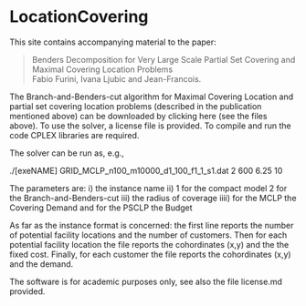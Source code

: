 # LocationCovering
This site contains accompanying material to the paper:

> Benders Decomposition for Very Large Scale Partial Set Covering and Maximal Covering Location Problems  
Fabio Furini, Ivana Ljubic and Jean-Francois.


The Branch-and-Benders-cut algorithm for Maximal Covering Location and  partial set covering location problems (described in the publication mentioned above) can be downloaded by clicking here (see the files above). To use the solver, a license file is provided. To compile and run the code  CPLEX libraries are required.

The solver can be run as, e.g.,

./[exeNAME] GRID_MCLP_n100_m10000_d1_100_f1_1_s1.dat 2 600  6.25 10

The parameters are: i) the instance name ii) 1 for the compact model 2 for the Branch-and-Benders-cut iii) the radius of coverage iiii) for the MCLP the Covering Demand and for the PSCLP the Budget

As far as the instance format is concerned: the first line reports the number of potential facility locations and the number of customers. Then for each potential facility location the file reports the cohordinates (x,y) and the the fixed cost. Finally, for each customer the file reports the cohordinates (x,y) and the  demand.    

The software is for academic purposes only, see also the file license.md  provided.

